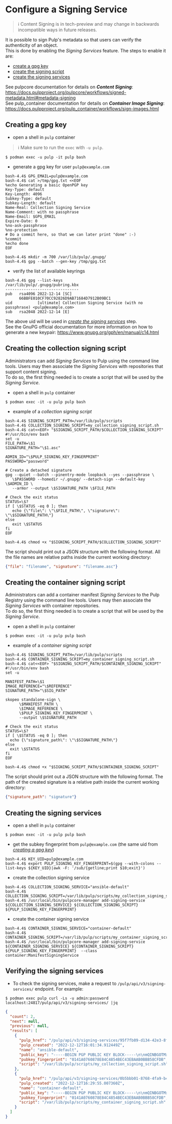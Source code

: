 
# Configure a Signing Service

> :information_source: Content Signing is in tech-preview and may change in backwards incompatible ways in future releases.

It is possible to sign Pulp's metadata so that users can verify the authenticity of an object.  
This is done by enabling the *Signing Services* feature. The steps to enable it are:

* [create a gpg key](#creating-a-gpg-key)
* [create the signing script](#creating-the-collection-signing-script)
* [create the signing services](#creating-the-signing-services)


See pulpcore documentation for details on ***Content Signing***: https://docs.pulpproject.org/pulpcore/workflows/signed-metadata.html#metadata-signing  
See pulp_container documentation for details on ***Container Image Signing***: https://docs.pulpproject.org/pulp_container/workflows/sign-images.html


## Creating a gpg key

* open a shell in `pulp` container
> :information_source: Make sure to run the `exec` with `-u pulp`.
```console
$ podman exec -u pulp -it pulp bash
```

* generate a gpg key for user `pulp@example.com`
```console
bash-4.4$ GPG_EMAIL=pulp@example.com
bash-4.4$ cat >/tmp/gpg.txt <<EOF
%echo Generating a basic OpenPGP key
Key-Type: default
Key-Length: 4096
Subkey-Type: default
Subkey-Length: default
Name-Real: Collection Signing Service
Name-Comment: with no passphrase
Name-Email: $GPG_EMAIL
Expire-Date: 0
%no-ask-passphrase
%no-protection
# Do a commit here, so that we can later print "done" :-)
%commit
%echo done
EOF

bash-4.4$ mkdir -m 700 /var/lib/pulp/.gnupg/
bash-4.4$ gpg --batch --gen-key /tmp/gpg.txt
```

* verify the list of available keyrings
```console
bash-4.4$ gpg --list-keys
/var/lib/pulp/.gnupg/pubring.kbx
--------------------------------
pub   rsa4096 2022-12-14 [SC]
      66BBFE010CF70CC92826D9AB71684D7912B09BC1
uid           [ultimate] Collection Signing Service (with no passphrase) <pulp@example.com>
sub   rsa2048 2022-12-14 [E]
```

The above uid will be used in [*create the signing services*](#creating-the-signing-services) step.  
See the GnuPG official documentation for more information on how to generate a new keypair: https://www.gnupg.org/gph/en/manual/c14.html

## Creating the collection signing script

Administrators can add *Signing Services* to Pulp using the command line tools. Users may then associate the *Signing Services* with repositories that support content signing.  
To do so, the first thing needed is to create a script that will be used by the *Signing Service*.

* open a shell in `pulp` container
```console
$ podman exec -it -u pulp pulp bash
```

* example of a *collection signing script*
```console
bash-4.4$ SIGNING_SCRIPT_PATH=/var/lib/pulp/scripts
bash-4.4$ COLLECTION_SIGNING_SCRIPT=my_collection_signing_script.sh
bash-4.4$ cat<<EOF> "$SIGNING_SCRIPT_PATH/$COLLECTION_SIGNING_SCRIPT"
#!/usr/bin/env bash
set -u
FILE_PATH=\$1
SIGNATURE_PATH="\$1.asc"

ADMIN_ID="\$PULP_SIGNING_KEY_FINGERPRINT"
PASSWORD="password"

# Create a detached signature
gpg --quiet --batch --pinentry-mode loopback --yes --passphrase \
   \$PASSWORD --homedir ~/.gnupg/ --detach-sign --default-key \$ADMIN_ID \
   --armor --output \$SIGNATURE_PATH \$FILE_PATH

# Check the exit status
STATUS=\$?
if [ \$STATUS -eq 0 ]; then
   echo {\"file\": \"\$FILE_PATH\", \"signature\": \"\$SIGNATURE_PATH\"}
else
   exit \$STATUS
fi
EOF

bash-4.4$ chmod +x "$SIGNING_SCRIPT_PATH/$COLLECTION_SIGNING_SCRIPT"
```

The script should print out a JSON structure with the following format. All the file names are relative paths inside the current working directory:
```json
{"file": "filename", "signature": "filename.asc"}
```


## Creating the container signing script

Administrators can add a container manifest *Signing Services* to the Pulp Registry using the command line tools. Users may then associate the *Signing Services* with container repositories.  
To do so, the first thing needed is to create a script that will be used by the *Signing Service*.

* open a shell in `pulp` container
```console
$ podman exec -it -u pulp pulp bash
```

* example of a *container signing script*
```console
bash-4.4$ SIGNING_SCRIPT_PATH=/var/lib/pulp/scripts
bash-4.4$ CONTAINER_SIGNING_SCRIPT=my_container_signing_script.sh
bash-4.4$ cat<<EOF> "$SIGNING_SCRIPT_PATH/$CONTAINER_SIGNING_SCRIPT"
#!/usr/bin/env bash
set -u

MANIFEST_PATH=\$1
IMAGE_REFERENCE="\$REFERENCE"
SIGNATURE_PATH="\$SIG_PATH"

skopeo standalone-sign \
      \$MANIFEST_PATH \
      \$IMAGE_REFERENCE \
      \$PULP_SIGNING_KEY_FINGERPRINT \
      --output \$SIGNATURE_PATH

# Check the exit status
STATUS=\$?
if [ \$STATUS -eq 0 ]; then
  echo {\"signature_path\": \"\$SIGNATURE_PATH\"}
else
  exit \$STATUS
fi
EOF

bash-4.4$ chmod +x "$SIGNING_SCRIPT_PATH/$CONTAINER_SIGNING_SCRIPT"
```

The script should print out a JSON structure with the following format. The path of the created signature is a relative path inside the current working directory:
```json
{"signature_path": "signature"}
```

## Creating the signing services


* open a shell in `pulp` container
```console
$ podman exec -it -u pulp pulp bash
```

* get the subkey fingerprint from `pulp@example.com` (the same uid from [*creating a gpg key*](#creating-a-gpg-key))
```console
bash-4.4$ KEY_UID=pulp@example.com
bash-4.4$ export PULP_SIGNING_KEY_FINGERPRINT=$(gpg --with-colons --list-keys ${KEY_UID}|awk -F: '/sub/{getline;print $10;exit}')
```

* create the collection signing service
```console
bash-4.4$ COLLECTION_SIGNING_SERVICE="ansible-default"
bash-4.4$ COLLECTION_SIGNING_SCRIPT=/var/lib/pulp/scripts/my_collection_signing_script.sh
bash-4.4$ /usr/local/bin/pulpcore-manager add-signing-service ${COLLECTION_SIGNING_SERVICE} ${COLLECTION_SIGNING_SCRIPT} ${PULP_SIGNING_KEY_FINGERPRINT}
```

* create the container signing service
```console
bash-4.4$ CONTAINER_SIGNING_SERVICE="container-default"
bash-4.4$ CONTAINER_SIGNING_SCRIPT=/var/lib/pulp/scripts/my_container_signing_script.sh
bash-4.4$ /usr/local/bin/pulpcore-manager add-signing-service ${CONTAINER_SIGNING_SERVICE} ${CONTAINER_SIGNING_SCRIPT} ${PULP_SIGNING_KEY_FINGERPRINT}  --class container:ManifestSigningService
```


## Verifying the signing services

* To check the signing services, make a request to `/pulp/api/v3/signing-services/` endpoint. For example:
```console
$ podman exec pulp curl -Ls -u admin:password localhost:24817/pulp/api/v3/signing-services/ |jq
```
```json
{
  "count": 2,
  "next": null,
  "previous": null,
  "results": [
    {
      "pulp_href": "/pulp/api/v3/signing-services/95f7fb89-d134-42e3-8fb1-3565dfbe2583/",
      "pulp_created": "2022-12-12T16:01:34.912449Z",
      "name": "ansible-default",
      "public_key": "-----BEGIN PGP PUBLIC KEY BLOCK-----\n\nmQINBGOTMxwBEADNF...MJfhcG0MpAsiQ\n=/r5T\n-----END PGP PUBLIC KEY BLOCK-----\n",
      "pubkey_fingerprint": "0141A0760878E84C4854BEC43EBAAB0BBB58CFDB",
      "script": "/var/lib/pulp/scripts/my_collection_signing_script.sh"
    },
    {
      "pulp_href": "/pulp/api/v3/signing-services/0b5bbb01-8768-4fa9-b4bc-441f24ced42a/",
      "pulp_created": "2022-12-12T16:29:55.007360Z",
      "name": "container-default",
      "public_key": "-----BEGIN PGP PUBLIC KEY BLOCK-----\n\nmQINBGOTMxwBEADNFkuhOVkQR...MJfhcG0MpAsiQ\n=/r5T\n-----END PGP PUBLIC KEY BLOCK-----\n",
      "pubkey_fingerprint": "0141A0760878E84C4854BEC43EBAAB0BBB58CFDB",
      "script": "/var/lib/pulp/scripts/my_container_signing_script.sh"
    }
  ]
}
```